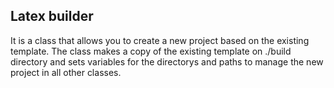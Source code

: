 ## Latex builder
It is a class that allows you to create a new project based on the existing template.
The class makes a copy of the existing template on ./build directory and sets variables 
for the directorys and paths to manage the new project in all other classes.

